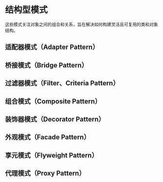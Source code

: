 # 结构型模式 
这些模式关注对象之间的组合和关系，旨在解决如何构建灵活且可复用的类和对象结构。


## 适配器模式（Adapter Pattern）
## 桥接模式（Bridge Pattern）
## 过滤器模式（Filter、Criteria Pattern）
## 组合模式（Composite Pattern）
## 装饰器模式（Decorator Pattern）
## 外观模式（Facade Pattern）
## 享元模式（Flyweight Pattern）
## 代理模式（Proxy Pattern）